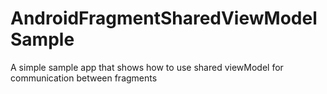 # AndroidFragmentSharedViewModelSample
A simple sample app that shows how to use shared viewModel for communication between fragments
